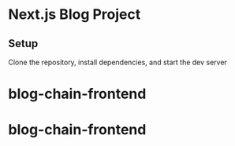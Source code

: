 # Next.js Blog Project

## Setup

Clone the repository, install dependencies, and start the dev server
# blog-chain-frontend
# blog-chain-frontend
